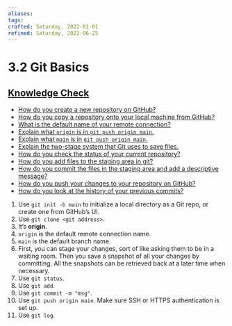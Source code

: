 ```yaml
---
aliases:
tags:
crafted: Saturday, 2022-01-01
refined: Saturday, 2022-06-25
---
```


# 3.2 Git Basics

## [Knowledge Check](https://www.theodinproject.com/paths/foundations/courses/foundations/lessons/git-basics#knowledge-check)

- [How do you create a new repository on GitHub?](https://www.theodinproject.com/paths/foundations/courses/foundations/lessons/git-basics#new-github-repo)
- [How do you copy a repository onto your local machine from GitHub?](https://www.theodinproject.com/paths/foundations/courses/foundations/lessons/git-basics#github-to-local)
- [What is the default name of your remote connection?](https://www.theodinproject.com/paths/foundations/courses/foundations/lessons/git-basics#default-remote)
- [Explain what `origin` is in `git push origin main`.](https://www.theodinproject.com/paths/foundations/courses/foundations/lessons/git-basics#origin-push)
- [Explain what `main` is in `git push origin main`.](https://www.theodinproject.com/paths/foundations/courses/foundations/lessons/git-basics#main-push)
- [Explain the two-stage system that Git uses to save files.](https://www.theodinproject.com/paths/foundations/courses/foundations/lessons/git-basics#two-stages)
- [How do you check the status of your current repository?](https://www.theodinproject.com/paths/foundations/courses/foundations/lessons/git-basics#git-status)
- [How do you add files to the staging area in git?](https://www.theodinproject.com/paths/foundations/courses/foundations/lessons/git-basics#git-add)
- [How do you commit the files in the staging area and add a descriptive message?](https://www.theodinproject.com/paths/foundations/courses/foundations/lessons/git-basics#git-commit)
- [How do you push your changes to your repository on GitHub?](https://www.theodinproject.com/paths/foundations/courses/foundations/lessons/git-basics#git-push)
- [How do you look at the history of your previous commits?](https://www.theodinproject.com/paths/foundations/courses/foundations/lessons/git-basics#git-log)

1. Use `git init -b main` to initialize a local directory as a Git repo, or create one from GitHub’s UI.
2. Use `git clone <git address>`.
3. It’s **origin**.
4. `origin` is the default remote connection name.
5. `main` is the default branch name.
6. First, you can stage your changes, sort of like asking them to be in a waiting room. Then you save a snapshot of all your changes by committing. All the snapshots can be retrieved back at a later time when necessary.
7. Use `git status`.
8. Use `git add`.
9. Use `git commit -m "msg"`.
10. Use `git push origin main`. Make sure SSH or HTTPS authentication is set up.
11. Use `git log`.
